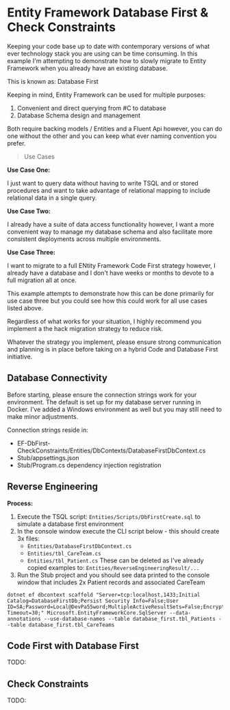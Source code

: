 # Entity Framework Database First & Check Constraints

Keeping your code base up to date with contemporary versions of what ever technology stack you are using can be time consuming. In this example I'm attempting to demonstrate how to slowly migrate to Entity Framework when you already have an existing database.

This is known as: Database First

Keeping in mind, Entity Framework can be used for multiple purposes:

1. Convenient and direct querying from #C to database
2. Database Schema design and management

Both require backing models / Entities and a Fluent Api however, you can do one without the other and you can keep what ever naming convention you prefer.

> Use Cases

**Use Case One:**

I just want to query data without having to write TSQL and or stored procedures and want to take advantage of relational mapping to include relational data in a single query.

**Use Case Two:**

I already have a suite of data access functionality however, I want a more convenient way to manage my database schema and also facilitate more consistent deployments across multiple environments.

**Use Case Three:**

I want to migrate to a full ENtity Framework Code First strategy however, I already have a database and I don't have weeks or months to devote to a full migration all at once.

This example attempts to demonstrate how this can be done primarily for use case three but you could see how this could work for all use cases listed above.

Regardless of what works for your situation, I highly recommend you implement a the hack migration strategy to reduce risk.  

Whatever the strategy you implement, please ensure strong communication and planning is in place before taking on a hybrid Code and Database First initiative.

## Database Connectivity

Before starting, please ensure the connection strings work for your environment. The default is set up for my database server running in Docker. I've added a Windows environment as well but you may still need to make minor adjustments.

Connection strings reside in:

- EF-DbFirst-CheckConstraints/Entities/DbContexts/DatabaseFirstDbContext.cs
- Stub/appsettings.json
- Stub/Program.cs dependency injection registration


## Reverse Engineering

**Process:**

1. Execute the TSQL script: `Entities/Scripts/DbFirstCreate.sql` to simulate a database first environment 
2. In the console window execute the CLI script below - this should create 3x files:
    - `Entities/DatabaseFirstDbContext.cs`
    - `Entities/tbl_CareTeam.cs`
    - `Entities/tbl_Patient.cs`
    These can be deleted as I've already copied examples to: `Entities/ReverseEngineeringResult/...`
3. Run the Stub project and you should see data printed to the console window that includes 2x Patient records and associated CareTeam

```cli
dotnet ef dbcontext scaffold "Server=tcp:localhost,1433;Initial Catalog=DatabaseFirstDb;Persist Security Info=False;User ID=SA;Password=Local@DevPa55word;MultipleActiveResultSets=False;Encrypt=True;TrustServerCertificate=True;Connection Timeout=30;" Microsoft.EntityFrameworkCore.SqlServer --data-annotations --use-database-names --table database_first.tbl_Patients --table database_first.tbl_CareTeams
```

## Code First with Database First

TODO:

## Check Constraints

TODO: 